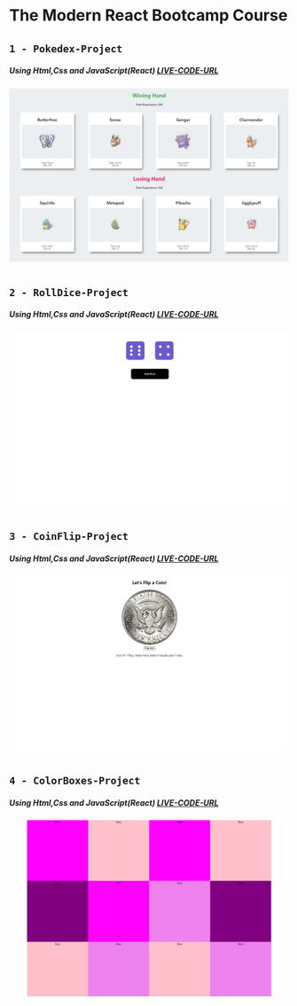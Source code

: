 # The Modern React Bootcamp Course

## `1 - Pokedex-Project`

##### Using Html,Css and JavaScript(React) [LIVE-CODE-URL](https://cs-pokedex-dova.netlify.app/)

![](images/Pokedex.png)

#

## `2 - RollDice-Project`

##### Using Html,Css and JavaScript(React) [LIVE-CODE-URL](https://cs-rolldice-dova.netlify.app/)

![](images/RollDice.png)

#

## `3 - CoinFlip-Project`

##### Using Html,Css and JavaScript(React) [LIVE-CODE-URL](https://cs-coinflip-dova.netlify.app/)

![](images/CoinFlip.png)

#

## `4 - ColorBoxes-Project`

##### Using Html,Css and JavaScript(React) [LIVE-CODE-URL](https://cs-color-boxes-dova.netlify.app/)

![](images/ColorBoxes.png)
